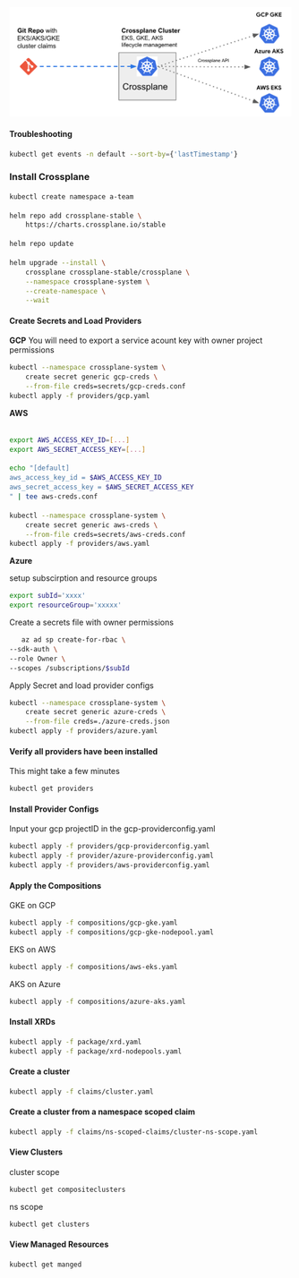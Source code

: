 
![Crossplane for GKE, EKS, AKS](diagram.png)

#### Troubleshooting
```sh
kubectl get events -n default --sort-by={'lastTimestamp'}
```

### Install Crossplane
```sh
kubectl create namespace a-team

helm repo add crossplane-stable \
    https://charts.crossplane.io/stable

helm repo update

helm upgrade --install \
    crossplane crossplane-stable/crossplane \
    --namespace crossplane-system \
    --create-namespace \
    --wait
```

#### Create Secrets and Load Providers


**GCP**
You will need to export a service acount key with owner project permissions 

```bash
kubectl --namespace crossplane-system \
    create secret generic gcp-creds \
    --from-file creds=secrets/gcp-creds.conf
kubectl apply -f providers/gcp.yaml
```

**AWS**
```bash

export AWS_ACCESS_KEY_ID=[...]
export AWS_SECRET_ACCESS_KEY=[...]

echo "[default]
aws_access_key_id = $AWS_ACCESS_KEY_ID
aws_secret_access_key = $AWS_SECRET_ACCESS_KEY
" | tee aws-creds.conf

kubectl --namespace crossplane-system \
    create secret generic aws-creds \
    --from-file creds=secrets/aws-creds.conf
kubectl apply -f providers/aws.yaml
```
**Azure**

setup subscirption and resource groups
```bash
export subId='xxxx'
export resourceGroup='xxxxx' 

```

Create a secrets file with owner permissions
```bash
   az ad sp create-for-rbac \
--sdk-auth \
--role Owner \
--scopes /subscriptions/$subId
```
Apply Secret and load provider configs
```bash
kubectl --namespace crossplane-system \
    create secret generic azure-creds \
    --from-file creds=./azure-creds.json
kubectl apply -f providers/azure.yaml

```

#### Verify all providers have been installed
This might take a few minutes

```bash
kubectl get providers
```

#### Install Provider Configs
Input your gcp projectID in the gcp-providerconfig.yaml
```bash
kubectl apply -f providers/gcp-providerconfig.yaml
kubectl apply -f provider/azure-providerconfig.yaml
kubectl apply -f providers/aws-providerconfig.yaml
```
#### Apply the Compositions

GKE on GCP
```sh
kubectl apply -f compositions/gcp-gke.yaml
kubectl apply -f compositions/gcp-gke-nodepool.yaml
```

EKS on AWS
```sh
kubectl apply -f compositions/aws-eks.yaml
```

AKS on Azure
```sh
kubectl apply -f compositions/azure-aks.yaml
```

#### Install XRDs
```sh
kubectl apply -f package/xrd.yaml
kubectl apply -f package/xrd-nodepools.yaml

```

#### Create a cluster
```sh
kubectl apply -f claims/cluster.yaml
```
#### Create a cluster from a namespace scoped claim
```sh
kubectl apply -f claims/ns-scoped-claims/cluster-ns-scope.yaml
```
#### View Clusters
cluster scope
```sh
kubectl get compositeclusters
```

ns scope
```sh
kubectl get clusters
```

#### View Managed Resources
```
kubectl get manged

```

